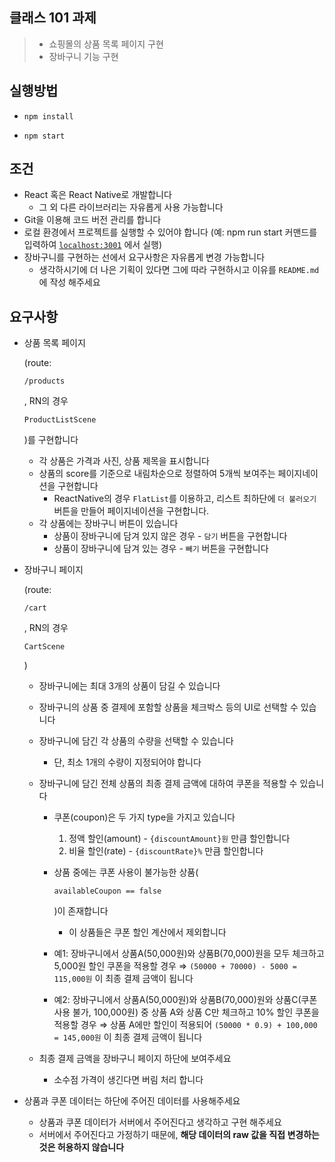 ## 클래스 101 과제

> - 쇼핑몰의 상품 목록 페이지 구현
> - 장바구니 기능 구현

## 실행방법

- `npm install`

- `npm start`



## 조건

- React 혹은 React Native로 개발합니다
  - 그 외 다른 라이브러리는 자유롭게 사용 가능합니다
- Git을 이용해 코드 버전 관리를 합니다
- 로컬 환경에서 프로젝트를 실행할 수 있어야 합니다 (예: npm run start 커맨드를 입력하여 [`localhost:3001`](http://localhost:3001/) 에서 실행)
- 장바구니를 구현하는 선에서 요구사항은 자유롭게 변경 가능합니다
  - 생각하시기에 더 나은 기획이 있다면 그에 따라 구현하시고 이유를 `README.md`에 작성 해주세요

## 요구사항

- 상품 목록 페이지

   

  (route:

   

  ```
  /products
  ```

  , RN의 경우

   

  ```
  ProductListScene
  ```

  )를 구현합니다

  - 각 상품은 가격과 사진, 상품 제목을 표시합니다
  - 상품의 score를 기준으로 내림차순으로 정렬하여 5개씩 보여주는 페이지네이션을 구현합니다
    - ReactNative의 경우 `FlatList`를 이용하고, 리스트 최하단에 `더 불러오기` 버튼을 만들어 페이지네이션을 구현합니다.
  - 각 상품에는 장바구니 버튼이 있습니다
    - 상품이 장바구니에 담겨 있지 않은 경우 - `담기` 버튼을 구현합니다
    - 상품이 장바구니에 담겨 있는 경우 - `빼기` 버튼을 구현합니다

- 장바구니 페이지

   

  (route:

   

  ```
  /cart
  ```

  , RN의 경우

   

  ```
  CartScene
  ```

  )

  - 장바구니에는 최대 3개의 상품이 담길 수 있습니다

  - 장바구니의 상품 중 결제에 포함할 상품을 체크박스 등의 UI로 선택할 수 있습니다

  - 장바구니에 담긴 각 상품의 수량을 선택할 수 있습니다

    - 단, 최소 1개의 수량이 지정되어야 합니다

  - 장바구니에 담긴 전체 상품의 최종 결제 금액에 대하여 쿠폰을 적용할 수 있습니다

    - 쿠폰(coupon)은 두 가지 type을 가지고 있습니다

      1. 정액 할인(amount) - `{discountAmount}원` 만큼 할인합니다
      2. 비율 할인(rate) - `{discountRate}%` 만큼 할인합니다

    - 상품 중에는 쿠폰 사용이 불가능한 상품(

      ```
      availableCoupon == false
      ```

      )이 존재합니다

      - 이 상품들은 쿠폰 할인 계산에서 제외합니다

    - 예1: 장바구니에서 상품A(50,000원)와 상품B(70,000)원을 모두 체크하고 5,000원 할인 쿠폰을 적용할 경우 ⇒ `(50000 + 70000) - 5000 = 115,000원` 이 최종 결제 금액이 됩니다

    - 예2: 장바구니에서 상품A(50,000원)와 상품B(70,000)원와 상품C(쿠폰 사용 불가, 100,000원) 중 상품 A와 상품 C만 체크하고 10% 할인 쿠폰을 적용할 경우 ⇒ 상품 A에만 할인이 적용되어 `(50000 * 0.9) + 100,000 = 145,000원` 이 최종 결제 금액이 됩니다

  - 최종 결제 금액을 장바구니 페이지 하단에 보여주세요

    - 소수점 가격이 생긴다면 버림 처리 합니다

- 상품과 쿠폰 데이터는 하단에 주어진 데이터를 사용해주세요

  - 상품과 쿠폰 데이터가 서버에서 주어진다고 생각하고 구현 해주세요
  - 서버에서 주어진다고 가정하기 때문에, **해당 데이터의 raw 값을 직접 변경하는 것은 허용하지 않습니다**